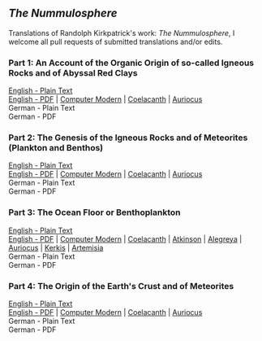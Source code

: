## _The Nummulosphere_

Translations of Randolph Kirkpatrick's work: _The Nummulosphere_, I welcome all pull requests of submitted translations and/or edits.

### Part 1: An Account of the Organic Origin of so-called Igneous Rocks and of Abyssal Red Clays

[English - Plain Text](part-1-full-text-english.md)  
[English - PDF](https://cdn.solaranamnesis.com/RandolphKirkpatrick/Nummulosphere-Part1/kirkpatrick_nummulosphere_part1_english.pdf) | [Computer Modern](https://cdn.solaranamnesis.com/RandolphKirkpatrick/Nummulosphere-Part1/kirkpatrick_nummulosphere_part1_english-compmodern.pdf) | [Coelacanth](https://cdn.solaranamnesis.com/RandolphKirkpatrick/Nummulosphere-Part1/kirkpatrick_nummulosphere_part1_english-coelacanth.pdf) | [Auriocus](https://cdn.solaranamnesis.com/RandolphKirkpatrick/Nummulosphere-Part1/kirkpatrick_nummulosphere_part1_english-aurical.pdf)  
German - Plain Text  
German - PDF  

### Part 2: The Genesis of the Igneous Rocks and of Meteorites (Plankton and Benthos)

[English - Plain Text](part-2-full-text-english.md)  
[English - PDF](https://cdn.solaranamnesis.com/RandolphKirkpatrick/Nummulosphere-Part2/kirkpatrick_nummulosphere_part2_english.pdf) | [Computer Modern](https://cdn.solaranamnesis.com/RandolphKirkpatrick/Nummulosphere-Part2/kirkpatrick_nummulosphere_part2_english-compmodern.pdf) | [Coelacanth](https://cdn.solaranamnesis.com/RandolphKirkpatrick/Nummulosphere-Part2/kirkpatrick_nummulosphere_part2_english-coelacanth.pdf) | [Auriocus](https://cdn.solaranamnesis.com/RandolphKirkpatrick/Nummulosphere-Part2/kirkpatrick_nummulosphere_part2_english-aurical.pdf)  
German - Plain Text  
German - PDF  

### Part 3: The Ocean Floor or Benthoplankton

[English - Plain Text](part-3-full-text-english.md)  
[English - PDF](https://cdn.solaranamnesis.com/RandolphKirkpatrick/Nummulosphere-Part3/kirkpatrick_nummulosphere_part3_english_latex.pdf) | [Computer Modern](https://cdn.solaranamnesis.com/RandolphKirkpatrick/Nummulosphere-Part3/kirkpatrick_nummulosphere_part3_english-compmodern.pdf) | [Coelacanth](https://cdn.solaranamnesis.com/RandolphKirkpatrick/Nummulosphere-Part3/kirkpatrick_nummulosphere_part3_english-coelacanth.pdf) | [Atkinson](https://cdn.solaranamnesis.com/RandolphKirkpatrick/Nummulosphere-Part3/kirkpatrick_nummulosphere_part3_english_atkinson.pdf) | [Alegreya](https://cdn.solaranamnesis.com/RandolphKirkpatrick/Nummulosphere-Part3/kirkpatrick_nummulosphere_part3_english_alegreya.pdf) | [Auriocus](https://cdn.solaranamnesis.com/RandolphKirkpatrick/Nummulosphere-Part3/kirkpatrick_nummulosphere_part3_english_aurical.pdf) | [Kerkis](https://cdn.solaranamnesis.com/RandolphKirkpatrick/Nummulosphere-Part3/kirkpatrick_nummulosphere_part3_english_kerkis.pdf) | [Artemisia](https://cdn.solaranamnesis.com/RandolphKirkpatrick/Nummulosphere-Part3/kirkpatrick_nummulosphere_part3_english_artemisia.pdf)  
German - Plain Text  
German - PDF  

### Part 4: The Origin of the Earth's Crust and of Meteorites

[English - Plain Text](part-4-full-text-english.md)  
[English - PDF](https://cdn.solaranamnesis.com/RandolphKirkpatrick/Nummulosphere-Part4/kirkpatrick_nummulosphere_part4_english_latex.pdf) | [Computer Modern](https://cdn.solaranamnesis.com/RandolphKirkpatrick/Nummulosphere-Part4/kirkpatrick_nummulosphere_part4_english-compmodern.pdf) | [Coelacanth](https://cdn.solaranamnesis.com/RandolphKirkpatrick/Nummulosphere-Part4/kirkpatrick_nummulosphere_part4_english-coelacanth.pdf) | [Auriocus](https://cdn.solaranamnesis.com/RandolphKirkpatrick/Nummulosphere-Part4/kirkpatrick_nummulosphere_part4_english_aurical.pdf)  
German - Plain Text  
German - PDF  

